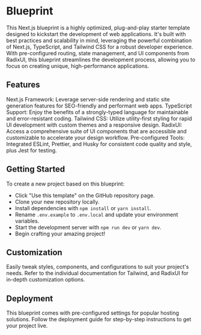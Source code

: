 # Blueprint
This Next.js blueprint is a highly optimized, plug-and-play starter template designed to kickstart the development of web applications. It's built with best practices and scalability in mind, leveraging the powerful combination of Next.js, TypeScript, and Tailwind CSS for a robust developer experience. With pre-configured routing, state management, and UI components from RadixUI, this blueprint streamlines the development process, allowing you to focus on creating unique, high-performance applications.

## Features
Next.js Framework: Leverage server-side rendering and static site generation features for SEO-friendly and performant web apps.
TypeScript Support: Enjoy the benefits of a strongly-typed language for maintainable and error-resistant coding.
Tailwind CSS: Utilize utility-first styling for rapid UI development with custom themes and a responsive design.
RadixUI: Access a comprehensive suite of UI components that are accessible and customizable to accelerate your design workflow.
Pre-configured Tools: Integrated ESLint, Prettier, and Husky for consistent code quality and style, plus Jest for testing.

## Getting Started
To create a new project based on this blueprint:

* Click "Use this template" on the GitHub repository page.
* Clone your new repository locally.
* Install dependencies with ```npm install``` or ```yarn install```.
* Rename ```.env.example``` to ```.env.local``` and update your environment variables.
* Start the development server with ```npm run dev``` or ```yarn dev```.
* Begin crafting your amazing project!

## Customization
Easily tweak styles, components, and configurations to suit your project's needs. Refer to the individual documentation for Tailwind, and RadixUI for in-depth customization options.

## Deployment
This blueprint comes with pre-configured settings for popular hosting solutions. Follow the deployment guide for step-by-step instructions to get your project live.


